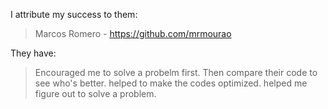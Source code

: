 I attribute my success to them:

> Marcos Romero - https://github.com/mrmourao

They have:

> Encouraged me to solve a probelm first.
> Then compare their code to see who's better.
> helped to make the codes optimized.
> helped me figure out to solve a problem.
